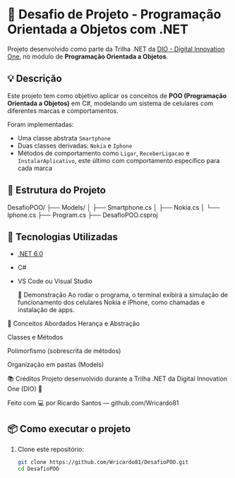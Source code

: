 # 📱 Desafio de Projeto - Programação Orientada a Objetos com .NET

Projeto desenvolvido como parte da Trilha .NET da [DIO - Digital Innovation One](https://www.dio.me), no módulo de **Programação Orientada a Objetos**.

## 💡 Descrição

Este projeto tem como objetivo aplicar os conceitos de **POO (Programação Orientada a Objetos)** em C#, modelando um sistema de celulares com diferentes marcas e comportamentos.

Foram implementadas:
- Uma classe abstrata `Smartphone`
- Duas classes derivadas: `Nokia` e `Iphone`
- Métodos de comportamento como `Ligar`, `ReceberLigacao` e `InstalarAplicativo`, este último com comportamento específico para cada marca

## 🧱 Estrutura do Projeto

DesafioPOO/
├── Models/
│ ├── Smartphone.cs
│ ├── Nokia.cs
│ └── Iphone.cs
├── Program.cs
├── DesafioPOO.csproj


## 🚀 Tecnologias Utilizadas

- [.NET 6.0](https://dotnet.microsoft.com/en-us/download/dotnet/6.0)
- C#
- VS Code ou Visual Studio

  📲 Demonstração
Ao rodar o programa, o terminal exibirá a simulação de funcionamento dos celulares Nokia e iPhone, como chamadas e instalação de apps.

🧠 Conceitos Abordados
Herança e Abstração

Classes e Métodos

Polimorfismo (sobrescrita de métodos)

Organização em pastas (Models)

📚 Créditos
Projeto desenvolvido durante a Trilha .NET da Digital Innovation One (DIO) 🚀

Feito com 💻 por Ricardo Santos — github.com/Wricardo81

## 📦 Como executar o projeto

1. Clone este repositório:
   ```bash
   git clone https://github.com/Wricardo81/DesafioPOO.git
   cd DesafioPOO
